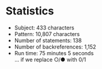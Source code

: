# Statistics

<!-- %% svg-grid: none -->

* Subject: 433 characters
* Pattern: 10,807 characters
* Number of statements: 138
* Number of backreferences: 1,152
* Run time: <span class = "stroke">75 minutes</span>
  <span class = "ascii"> 5 seconds</span>
  <span class = "replace"><br>... if we replace &#x25CB;/&#x25CF;
                              with 0/1</span>
